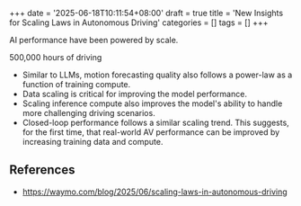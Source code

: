 +++
date = '2025-06-18T10:11:54+08:00'
draft = true
title = 'New Insights for Scaling Laws in Autonomous Driving'
categories = []
tags = []
+++


AI performance  have been powered by scale.

500,000 hours of driving

- Similar to LLMs, motion forecasting quality also follows a power-law as a function of training compute.
- Data scaling is critical for improving the model performance.
- Scaling inference compute also improves the model's ability to handle more challenging driving scenarios. 
- Closed-loop performance follows a similar scaling trend. This suggests, for the first time, that real-world AV performance can be improved by increasing training data and compute. 




## References
- https://waymo.com/blog/2025/06/scaling-laws-in-autonomous-driving

